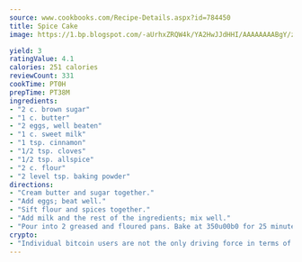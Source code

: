 ```yaml
---
source: www.cookbooks.com/Recipe-Details.aspx?id=784450
title: Spice Cake
image: https://1.bp.blogspot.com/-aUrhxZRQW4k/YA2HwJJdHHI/AAAAAAAABgY/z2R8OXCxqDoBQtRn-q-fHG8g9_G4G1HBwCLcBGAsYHQ/s320/13.png

yield: 3
ratingValue: 4.1
calories: 251 calories
reviewCount: 331
cookTime: PT0H
prepTime: PT38M
ingredients:
- "2 c. brown sugar"
- "1 c. butter"
- "2 eggs, well beaten"
- "1 c. sweet milk"
- "1 tsp. cinnamon"
- "1/2 tsp. cloves"
- "1/2 tsp. allspice"
- "2 c. flour"
- "2 level tsp. baking powder"
directions:
- "Cream butter and sugar together."
- "Add eggs; beat well."
- "Sift flour and spices together."
- "Add milk and the rest of the ingredients; mix well."
- "Pour into 2 greased and floured pans. Bake at 350u00b0 for 25 minutes, or until done."
crypto:
- "Individual bitcoin users are not the only driving force in terms of securing the bitcoin network."
---
```

